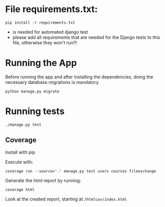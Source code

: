 # File requirements.txt:

```
pip install -r requirements.txt
```
* is needed for automated django test
* please add all requirements that are needed for the Django tests to this file, otherwise they won't run!!!

# Running the App

Before running the app and after installing the dependencies, doing the necessary database migrations is mandatory.
```
python manage.py migrate
```

# Running tests

```
./manage.py test
```

## Coverage

Install with pip

Execute with:
```
coverage run --source='.' manage.py test users courses fileexchange
```

Generate the html report by running:
```
coverage html
```

Look at the created report, starting at `/htmlcov/index.html`
